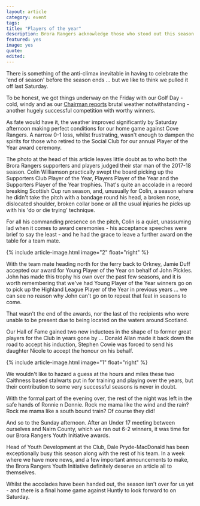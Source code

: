 ```yaml
---
layout: article
category: event
tags:
title: "Players of the year"
description: Brora Rangers acknowledge those who stood out this season ...
featured: yes
image: yes
quote:
edited:
---
```

There is something of the anti-climax inevitable in having to celebrate the 'end of season' before the season ends ... but we like to think we pulled it off last Saturday.

To be honest, we got things underway on the Friday with our Golf Day - cold, windy and as our [Chairman reports](/2018/04/17/the-weekend-that-was/) brutal weather notwithstanding - another hugely successful competition with worthy winners.

As fate would have it, the weather improved significantly by Saturday afternoon making perfect conditions for our home game against Cove Rangers. A narrow 0-1 loss, whilst frustrating, wasn't enough to dampen the spirits for those who retired to the Social Club for our annual Player of the Year award ceremony.

The photo at the head of this article leaves little doubt as to who both the Brora Rangers supporters and players judged their star man of the 2017-18 season. Colin Williamson practically swept the board picking up the Supporters Club Player of the Year, Players Player of the Year and the Supporters Player of the Year trophies. That's quite an accolade in a record breaking Scottish Cup run season, and, unusually for Colin, a season where he didn't take the pitch with a bandage round his head, a broken nose, dislocated shoulder, broken collar bone or all the usual injuries he picks up with his 'do or die trying' technique.

For all his commanding presence on the pitch, Colin is a quiet, unassuming lad when it comes to award ceremonies - his acceptance speeches were brief to say the least - and he had the grace to leave a further award on the table for a team mate.

{% include article-image.html image="2" float="right" %}

With the team mate heading north for the ferry back to Orkney, Jamie Duff accepted our award for Young Player of the Year on behalf of John Pickles. John has made this trophy his own over the past few seasons, and it is worth remembering that we've had Young Player of the Year winners go on to pick up the Highland League Player of the Year in previous years ... we can see no reason why John can't go on to repeat that feat in seasons to come.

That wasn't the end of the awards, nor the last of the recipients who were unable to be present due to being located on the waters around Scotland.

Our Hall of Fame gained two new inductees in the shape of to former great players for the Club in years gone by ... Donald Allan made it back down the road to accept his induction, Stephen Cowie was forced to send his daughter Nicole to accept the honour on his behalf.

{% include article-image.html image="1" float="right" %}

We wouldn't like to hazard a guess at the hours and miles these two Caithness based stalwarts put in for training and playing over the years, but their contribution to some very successful seasons is never in doubt.

With the formal part of the evening over, the rest of the night was left in the safe hands of Ronnie n Donnie. Rock me mama like the wind and the rain? Rock me mama like a south bound train? Of course they did!

And so to the Sunday afternoon. After an Under 17 meeting between ourselves and Nairn County, which we ran out 6-2 winners, it was time for our Brora Rangers Youth Initiative awards.

Head of Youth Development at the Club, Dale Pryde-MacDonald has been exceptionally busy this season along with the rest of his team. In a week where we have more news, and a few important announcements to make, the Brora Rangers Youth Initiative definitely deserve an article all to themselves.

Whilst the accolades have been handed out, the season isn't over for us yet - and there is a final home game against Huntly to look forward to on Saturday.
